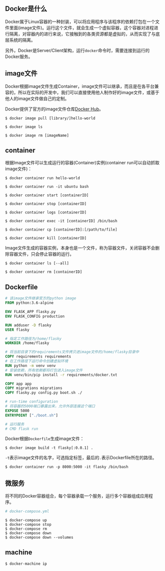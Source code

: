 ## Docker是什么

Docker属于Linux容器的一种封装，可以将应用程序与该程序的依赖打包在一个文件里面(image文件)。运行这个文件，就会生成一个虚拟容器，这个容器对进程进行隔离，对容器内的进行来说，它接触到的各类资源都是虚拟的，从而实现了与底层系统的隔离。

另外，Docker是Server/Client架构，运行`docker`命令时，需要连接到运行的Docker服务。

## image文件

Docker根据image文件生成Container，image文件可以继承，而且是在各平台兼容的，所以在实际的开发中，我们可以直接使用他人制作好的image文件，或基于他人的image文件做自己的定制。

Docker提供了官方的image文件仓库[Docker Hub](https://hub.docker.com/)。

    $ docker image pull [library/]hello-world

    $ docker image ls

    $ docker image rm [imageName]

## container

根据Image文件可以生成运行的容器(Container)实例(container run可以自动抓取image文件)：

    $ docker container run hello-world

    $ docker container run -it ubuntu bash

    $ docker container start [containerID]

    $ docker container stop [containerID]

    $ docker container logs [containerID]

    $ docker container exec -it [containerID] /bin/bash

    $ docker container cp [containerID]:[/path/to/file]

    $ docker container kill [containerID]

Image文件生成的容器实例，本身也是一个文件，称为容器文件，关闭容器不会删除容器文件，只会停止容器的运行。

    $ docker container ls [--all]

    $ docker container rm [containerID]

## Dockerfile


``` dockerfile
# 该image文件继承官方的python image
FROM python:3.6-alpine

ENV FLASK_APP flasky.py
ENV FLASK_CONFIG production

RUN adduser -D flasky
USER flasky

# 指定工作路径为/home/flasky
WORKDIR /home/flasky

# 将当前目录下的requirements文件拷贝进image文件的/home/flasky目录中
COPY requirements requirements
# 在工作路径下运行命令创建虚拟环境
RUN python -m venv venv
# 安装依赖，所有依赖都将打包进入image文件
RUN venv/bin/pip install -r requirements/docker.txt

COPY app app
COPY migrations migrations
COPY flasky.py config.py boot.sh ./

# run-time configuration
# 将容器的5000端口暴露出来，允许外部连接这个端口
EXPOSE 5000
ENTRYPOINT ["./boot.sh"]

# 运行服务
# CMD flask run
```

Docker根据`Dockerfile`生成image文件：

    $ docker image build -t flasky[:0.0.1] .

`-t`表示image文件的名字，可选指定标签，最后的`.`表示Dockerfile所在的路径。

    $ docker container run -p 8000:5000 -it flasky /bin/bash

## 微服务

将不同的Docker容器组合，每个容器承载一个服务，运行多个容器组成应用程序。

``` yaml
# docker-compose.yml
```

    $ docker-compose up
    $ docker-compose stop
    $ docker-compose rm
    $ docker-compose down
    $ docker-compose down --volumes

## machine

    $ docker-machine ip
